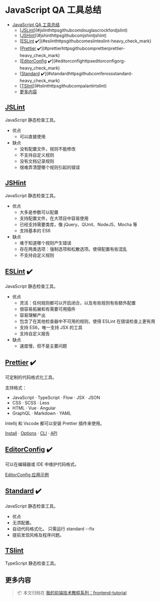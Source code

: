 # JavaScript QA 工具总结

<!-- TOC -->

- [JavaScript QA 工具总结](#javascript-qa-工具总结)
    - [[JSLint](https://github.com/douglascrockford/JSLint)](#jslinthttpsgithubcomdouglascrockfordjslint)
    - [[JSHint](https://github.com/jshint/jshint)](#jshinthttpsgithubcomjshintjshint)
    - [[ESLint](https://github.com/eslint/eslint) :heavy_check_mark:](#eslinthttpsgithubcomeslinteslint-heavy_check_mark)
    - [[Prettier](https://github.com/prettier/prettier) :heavy_check_mark:](#prettierhttpsgithubcomprettierprettier-heavy_check_mark)
    - [[EditorConfig](https://editorconfig.org/) :heavy_check_mark:](#editorconfighttpseditorconfigorg-heavy_check_mark)
    - [[Standard](https://github.com/feross/standard) :heavy_check_mark:](#standardhttpsgithubcomferossstandard-heavy_check_mark)
    - [[TSlint](https://github.com/palantir/tslint)](#tslinthttpsgithubcompalantirtslint)
    - [更多内容](#更多内容)

<!-- /TOC -->

## [JSLint](https://github.com/douglascrockford/JSLint)

JavaScript 静态检查工具。

- 优点
  - 可以直接使用
- 缺点
  - 没有配置文件，规则不能修改
  - 不支持自定义规则
  - 没有文档记录规则
  - 很难弄清楚哪个规则引起的错误

## [JSHint](https://github.com/jshint/jshint)

JavaScript 静态检查工具。

- 优点
  - 大多是参数可以配置
  - 支持配置文件，在大项目中容易使用
  - 已经支持需要类库，像 jQuery、QUnit、NodeJS、Mocha 等
  - 支持基本的 ES6
- 缺点
  - 难于知道哪个规则产生错误
  - 存在两类选项：强制选项和松散选项。使得配置有些混乱
  - 不支持自定义规则

## [ESLint](https://github.com/eslint/eslint) :heavy_check_mark:

JavaScript 静态检查工具。

- 优点
  - 灵活：任何规则都可以开启闭合，以及有些规则有些额外配置
  - 很容易拓展和有需要可用插件
  - 容易理解产出
  - 包含了在其他检查器中不可用的规则，使得 ESLint 在错误检查上更有用
  - 支持 ES6，唯一支持 JSX 的工具
  - 支持自定义报告
- 缺点
  - 速度慢，但不是主要问题

## [Prettier](https://github.com/prettier/prettier) :heavy_check_mark:

可定制的代码格式化工具。

支持格式：

- JavaScript · TypeScript · Flow · JSX · JSON
- CSS · SCSS · Less
- HTML · Vue · Angular
- GraphQL · Markdown · YAML

Intellij 和 Vscode 都可以安装 Prettier 插件来使用。

[Install](https://prettier.io/docs/en/install.html) · [Options](https://prettier.io/docs/en/options.html) · [CLI](https://prettier.io/docs/en/cli.html) · [API](https://prettier.io/docs/en/api.html)

## [EditorConfig](https://editorconfig.org/) :heavy_check_mark:

可以在编辑器或 IDE 中维护代码格式。

[EditorConfig 应用示例](https://github.com/editorconfig/editorconfig/wiki/Projects-Using-EditorConfig)

## [Standard](https://github.com/feross/standard) :heavy_check_mark:

JavaScript 静态检查工具。

- 优点
- 无须配置。
- 自动代码格式化。 只需运行 standard --fix
- 提前发现风格及程序问题。

## [TSlint](https://github.com/palantir/tslint)

TypeScript 静态检查工具。

## 更多内容

> :package: 本文归档在 [我的前端技术教程系列：frontend-tutorial](https://github.com/dunwu/frontend-tutorial)

